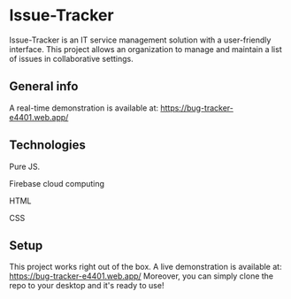 # Issue-Tracker
Issue-Tracker is an IT service management solution with a user-friendly interface. 
This project allows an organization to manage and maintain a list of issues
in collaborative settings. 

## General info
A real-time demonstration is available at: https://bug-tracker-e4401.web.app/ 


## Technologies
Pure JS.


Firebase cloud computing

HTML

CSS




## Setup
This project works right out of the box. A live demonstration is available at: https://bug-tracker-e4401.web.app/ 
Moreover, you can simply clone the repo to your desktop and it's ready to use!
